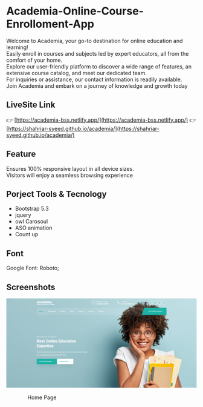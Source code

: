 # Academia-Online-Course-Enrolloment-App

<p>
  Welcome to Academia, your go-to destination for online education and learning! <br>
  Easily enroll in courses and subjects led by expert educators, all from the comfort of your home. <br>
  Explore our user-friendly platform to discover a wide range of features, an extensive course catalog, and meet our dedicated team.<br>
  For inquiries or assistance, our contact information is readily available. <br>
  Join Academia and embark on a journey of knowledge and growth today
</p>

## LiveSite Link

👉 [https://academia-bss.netlify.app/](https://academia-bss.netlify.app/)
👉 [https://shahriar-syeed.github.io/academia/](https://shahriar-syeed.github.io/academia/)

## Feature

<p>
  Ensures 100% responsive layout in all device sizes.<br> 
  Visitors will enjoy a seamless browsing experience
</p>

## Porject Tools & Tecnology

<ul type="square">
  <li>  
    Bootstrap 5.3
  </li>
  <li>  
   jquery
  </li>
  <li>  
   owl Carosoul 
  </li>
  <li>  
   ASO animation
  </li>
  <li>  
   Count up
  </li>
</ul>

## Font
 Google Font: Roboto;

## Screenshots

![Home Page](https://github.com/Shahriar-Syeed/academia/blob/main/screenshot/Screenshot_4.png)

<caption>&emsp;&emsp;&emsp;&emsp;Home Page</caption>

